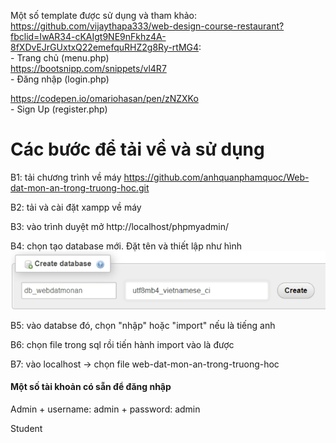 Một số template được sử dụng và tham khảo: 
<br>
https://github.com/vijaythapa333/web-design-course-restaurant?fbclid=IwAR34-cKAIgt9NE9nFkhz4A-8fXDvEJrGUxtxQ22emefquRHZ2g8Ry-rtMG4: 
<br>
    - Trang chủ (menu.php)
<br>
https://bootsnipp.com/snippets/vl4R7
<br>
    - Đăng nhập (login.php)

https://codepen.io/omariohasan/pen/zNZXKo
<br>
    - Sign Up (register.php)
<br>
<h1>Các bước để tải về và sử dụng</h1>

B1: tải chương trình về máy
https://github.com/anhquanphamquoc/Web-dat-mon-an-trong-truong-hoc.git

B2: tải và cài đặt xampp về máy

B3: vào trình duyệt mở
http://localhost/phpmyadmin/

B4: chọn tạo database mới. Đặt tên và thiết lập như hình
<img src="images/readme-images/db.png">

B5: vào databse đó, chọn "nhập" hoặc "import" nếu là tiếng anh

B6: chọn file trong sql rồi tiến hành import vào là được

B7: vào localhost -> chọn file web-dat-mon-an-trong-truong-hoc

<h4>Một số tài khoản có sẵn để đăng nhập</h4>
Admin
+ username: admin
+ password: admin

Student

